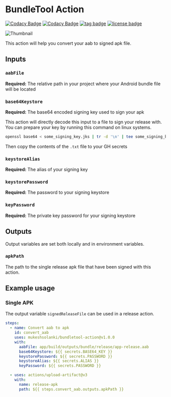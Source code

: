 # BundleTool Action
[![Codacy Badge](https://api.codacy.com/project/badge/Grade/d78e880d85a947b1826b9bfde90df6bc)](https://app.codacy.com/gh/mukeshsolanki/bundletool-action?utm_source=github.com&utm_medium=referral&utm_content=mukeshsolanki/bundletool-action&utm_campaign=Badge_Grade_Settings)
[![Codacy Badge](https://app.codacy.com/project/badge/Grade/667085e10b6740fda8942b1a11e5b866)](https://www.codacy.com/gh/mukeshsolanki/bundletool-action/dashboard?utm_source=github.com&amp;utm_medium=referral&amp;utm_content=mukeshsolanki/bundletool-action&amp;utm_campaign=Badge_Grade)
[![tag badge](https://img.shields.io/github/v/tag/mukeshsolanki/bundletool-action)](https://github.com/mukeshsolanki/bundletool-action/tags)
[![license badge](https://img.shields.io/github/license/mukeshsolanki/bundletool-action)](./LICENSE)

![Thumbnail](thumbnails.jpeg)

This action will help you convert your aab to signed apk file.

## Inputs

### `aabFile`

**Required:** The relative path in your project where your Android bundle file will be located

### `base64Keystore`

**Required:** The base64 encoded signing key used to sign your apk

This action will directly decode this input to a file to sign your release with. You can prepare your key by running this command on linux systems.

```bash
openssl base64 < some_signing_key.jks | tr -d '\n' | tee some_signing_key.jks.base64.txt
```
Then copy the contents of the `.txt` file to your GH secrets

### `keystoreAlias`

**Required:** The alias of your signing key 

### `keystorePassword`

**Required:** The password to your signing keystore

### `keyPassword`

**Required:** The private key password for your signing keystore

## Outputs
Output variables are set both locally and in environment variables.

### `apkPath`
The path to the single release apk file that have been signed with this action.

## Example usage

### Single APK

The output variable `signedReleaseFile` can be used in a release action.

```yaml
steps:
  - name: Convert aab to apk
    id: convert_aab
    uses: mukeshsolanki/bundletool-action@v1.0.0
    with:
      aabFile: app/build/outputs/bundle/release/app-release.aab
      base64Keystore: ${{ secrets.BASE64_KEY }}
      keystorePassword: ${{ secrets.PASSWORD }}
      keystoreAlias: ${{ secrets.ALIAS }}
      keyPassword: ${{ secrets.PASSWORD }}

  - uses: actions/upload-artifact@v3
    with:
      name: release-apk
      path: ${{ steps.convert_aab.outputs.apkPath }}
```